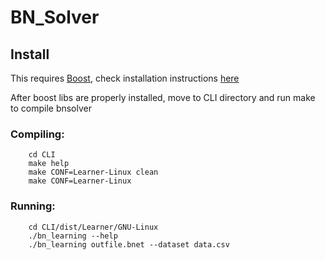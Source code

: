 # BN_Solver

## Install

This requires [Boost](http://www.boost.org), check installation instructions [here](https://bitbucket.org/bmmalone/urlearning-cpp-hg)

After boost libs are properly installed, move to CLI directory and run make to compile bnsolver

### Compiling:
		cd CLI
		make help
		make CONF=Learner-Linux clean
		make CONF=Learner-Linux

### Running:
		cd CLI/dist/Learner/GNU-Linux
		./bn_learning --help
		./bn_learning outfile.bnet --dataset data.csv

